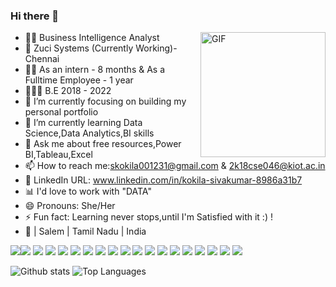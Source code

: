 ### Hi there 👋
-	👩‍💻 Business Intelligence Analyst  <img align="right" alt="GIF" height="200px" src="https://miro.medium.com/v2/resize:fit:1400/1*e4HBnH84BpwLCFr78xvfjg.gif" />
-	🏢 Zuci Systems (Currently Working)- Chennai
-	👩‍💼 As an intern - 8 months & As a Fulltime Employee - 1 year 
-	👩🏼‍🎓 B.E 2018 - 2022
- 🔭 I’m currently focusing on building my personal portfolio
- 🌱 I’m currently learning Data Science,Data Analytics,BI skills
- 💬 Ask me about free resources,Power BI,Tableau,Excel
- 📫 How to reach me:skokila001231@gmail.com & 2k18cse046@kiot.ac.in
-	💙 LinkedIn URL: www.linkedin.com/in/kokila-sivakumar-8986a31b7
-	📊 I'd love to work with "DATA"
- 😄 Pronouns: She/Her 
- ⚡ Fun fact: Learning never stops,until I'm Satisfied with it :) !
- 📍 | Salem | Tamil Nadu | India

<img src="https://img.shields.io/badge/-C-A8B9CC?logo=c&logoColor=fff"><img src="https://img.shields.io/badge/Python-FFD43B?style=for-the-badge&logo=python&logoColor=blue">
<img src="https://img.shields.io/badge/Udemy-EC5252?style=for-the-badge&logo=Udemy&logoColor=white">
<img src="https://img.shields.io/badge/Colab-F9AB00?style=for-the-badge&logo=googlecolab&color=525252">
<img src="https://img.shields.io/badge/Numpy-777BB4?style=for-the-badge&logo=numpy&logoColor=white">
<img src="https://img.shields.io/badge/Pandas-2C2D72?style=for-the-badge&logo=pandas&logoColor=white">
<img src="https://img.shields.io/badge/Plotly-239120?style=for-the-badge&logo=plotly&logoColor=white">
<img src="https://img.shields.io/badge/Python-FFD43B?style=for-the-badge&logo=python&logoColor=blue">
<img src="https://img.shields.io/badge/Microsoft_Word-2B579A?style=for-the-badge&logo=microsoft-word&logoColor=white">
<img src="https://img.shields.io/badge/Wix-000?style=for-the-badge&logo=wix&logoColor=white">
<img src="https://img.shields.io/badge/Datacamp-05192D?style=for-the-badge&logo=datacamp&logoColor=65FF8F">
<img src="https://img.shields.io/badge/Canva-%2300C4CC.svg?&style=for-the-badge&logo=Canva&logoColor=white">
<img src="https://img.shields.io/badge/PowerBI-F2C811?style=for-the-badge&logo=Power%20BI&logoColor=white">
<img src="https://img.shields.io/badge/Tableau-E97627?style=for-the-badge&logo=Tableau&logoColor=white">
<img src="https://img.shields.io/badge/Microsoft%20SQL%20Server-CC2927?style=for-the-badge&logo=microsoft%20sql%20server&logoColor=white">
<img src="https://img.shields.io/badge/Microsoft_Excel-217346?style=for-the-badge&logo=microsoft-excel&logoColor=white">
<img src="https://img.shields.io/badge/Microsoft_PowerPoint-B7472A?style=for-the-badge&logo=microsoft-powerpoint&logoColor=white">
<img src="https://img.shields.io/badge/Microsoft_SharePoint-0078D4?style=for-the-badge&logo=microsoft-sharepoint&logoColor=white">
<img src="https://img.shields.io/badge/Figma-F24E1E?style=for-the-badge&logo=figma&logoColor=white">


![Github stats](https://github-readme-stats.vercel.app/api?username=KokilaSivakumar&count_private=true&show_icons=true&theme=radical)
![Top Languages](https://github-readme-stats.vercel.app/api/top-langs/?username=KOKILASIVAKUMAR&show_icons=true&theme=radical)
